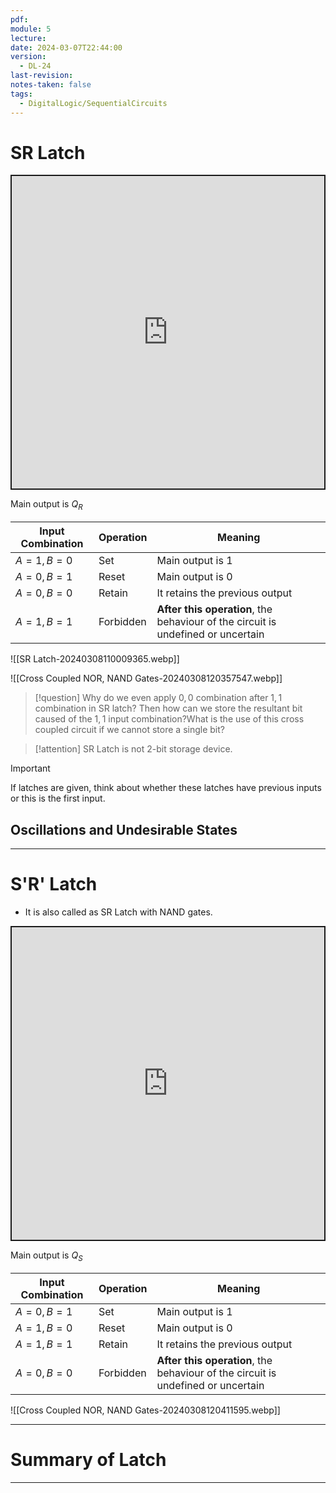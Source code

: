 ```yaml
---
pdf: 
module: 5
lecture: 
date: 2024-03-07T22:44:00
version:
  - DL-24
last-revision: 
notes-taken: false
tags:
  - DigitalLogic/SequentialCircuits
---
```

# SR Latch

<iframe src="https://circuitverse.org/simulator/embed/cross-coupled-nor-gate?theme=default&display_title=true&clock_time=true&fullscreen=true&zoom_in_out=true" style="border-width:; border-style: solid; border-color:;" name="myiframe" id="projectPreview" scrolling="no" frameborder="1" marginheight="0px" marginwidth="0px" height="500" width="500" allowFullScreen></iframe>


Main output is $Q_R$

| Input Combination | Operation | Meaning                                                                          |
| ----------------- | --------- | -------------------------------------------------------------------------------- |
| $A = 1, B = 0$    | Set       | Main output is 1                                                                 |
| $A = 0, B = 1$    | Reset     | Main output is 0                                                                 |
| $A = 0, B = 0$    | Retain    | It retains the previous output                                                   |
| $A = 1, B = 1$    | Forbidden | **After this operation**, the behaviour of the circuit is undefined or uncertain |

![[SR Latch-20240308110009365.webp]]

![[Cross Coupled NOR, NAND Gates-20240308120357547.webp]]



> [!question] Why do we even apply $0, 0$ combination after $1, 1$ combination in SR latch?
> Then how can we store the resultant bit caused of the $1, 1$ input combination?What is the use of this cross coupled circuit if we cannot store a single bit?


> [!attention] 
> SR Latch is not 2-bit storage device.


> [!important] 
> If latches are given, think about whether these latches have previous inputs or this is the first input.


## Oscillations and Undesirable States


---
# S'R' Latch

- It is also called as SR Latch with NAND gates.

<iframe src="https://circuitverse.org/simulator/embed/sequential-circuits-826d8eff-9a98-4445-b6b4-4e67baaddb51?theme=default&display_title=true&clock_time=true&fullscreen=true&zoom_in_out=true" style="border-width:; border-style: solid; border-color:;" name="myiframe" id="projectPreview" scrolling="no" frameborder="1" marginheight="0px" marginwidth="0px" height="500" width="500" allowFullScreen></iframe>


Main output is $Q_S$

| Input Combination | Operation | Meaning                                                                          |
| ----------------- | --------- | -------------------------------------------------------------------------------- |
| $A = 0, B = 1$    | Set       | Main output is 1                                                                 |
| $A = 1, B = 0$    | Reset     | Main output is 0                                                                 |
| $A = 1, B = 1$    | Retain    | It retains the previous output                                                   |
| $A = 0, B = 0$    | Forbidden | **After this operation**, the behaviour of the circuit is undefined or uncertain |

![[Cross Coupled NOR, NAND Gates-20240308120411595.webp]]

---
# Summary of Latch




---